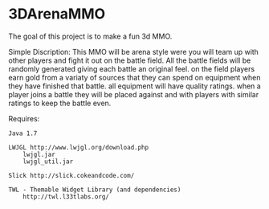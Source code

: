3DArenaMMO
==========

The goal of this project is to make a fun 3d MMO.

Simple Discription:
    This MMO will be arena style were you will team up with other players and
fight it out on the battle field. All the battle fields will be randomly
generated giving each battle an original feel. on the field players earn
gold from a variaty of sources that they can spend on equipment when they
have finished that battle. all equipment will have quality ratings. when a 
player joins a battle they will be placed against and with players with 
similar ratings to keep the battle even.

Requires:
    
    Java 1.7
    
    LWJGL http://www.lwjgl.org/download.php
    	lwjgl.jar
    	lwjgl_util.jar
    
    Slick http://slick.cokeandcode.com/
    
    TWL - Themable Widget Library (and dependencies)
    	http://twl.l33tlabs.org/


